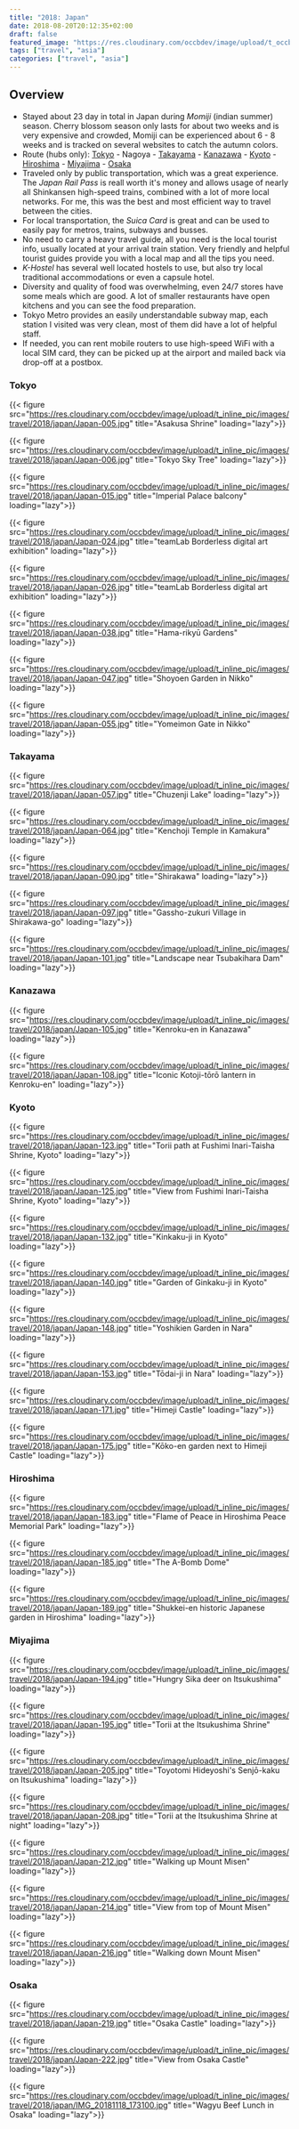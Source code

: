 ```yaml
---
title: "2018: Japan"
date: 2018-08-20T20:12:35+02:00
draft: false
featured_image: "https://res.cloudinary.com/occbdev/image/upload/t_occbdev_gallery_teaser/images/travel/2018/japan/Japan-132.jpg"
tags: ["travel", "asia"]
categories: ["travel", "asia"]
---
```


## Overview

* Stayed about 23 day in total in Japan during _Momiji_ (indian summer) season. Cherry blossom season only lasts for about two weeks and is very expensive and crowded, Momiji can be experienced about 6 - 8 weeks and is tracked on several websites to catch the autumn colors.
* Route (hubs only): [Tokyo](#tokyo) - Nagoya - [Takayama](#takayama) - [Kanazawa](#kanazawa) - [Kyoto](#kyoto) - [Hiroshima](#hiroshima) - [Miyajima](#miyajima) - [Osaka](#osaka)
* Traveled only by public transportation, which was a great experience. The _Japan Rail Pass_ is reall worth it's money and allows usage of nearly all Shinkansen high-speed trains, combined with a lot of more local networks. For me, this was the best and most efficient way to travel between the cities.
* For local transportation, the _Suica Card_ is great and can be used to easily pay for metros, trains, subways and busses.
* No need to carry a heavy travel guide, all you need is the local tourist info, usually located at your arrival train station. Very friendly and helpful tourist guides provide you with a local map and all the tips you need.
* _K-Hostel_ has several well located hostels to use, but also try local traditional accommodations or even a capsule hotel.
* Diversity and quality of food was overwhelming, even 24/7 stores have some meals which are good. A lot of smaller restaurants have open kitchens and you can see the food preparation.
* Tokyo Metro provides an easily understandable subway map, each station I visited was very clean, most of them did have a lot of helpful staff.
* If needed, you can rent mobile routers to use high-speed WiFi with a local SIM card, they can be picked up at the airport and mailed back via drop-off at a postbox.

### Tokyo <a name="tokyo"></a>

{{< figure src="https://res.cloudinary.com/occbdev/image/upload/t_inline_pic/images/travel/2018/japan/Japan-005.jpg" title="Asakusa Shrine" loading="lazy">}}

{{< figure src="https://res.cloudinary.com/occbdev/image/upload/t_inline_pic/images/travel/2018/japan/Japan-006.jpg" title="Tokyo Sky Tree" loading="lazy">}}

{{< figure src="https://res.cloudinary.com/occbdev/image/upload/t_inline_pic/images/travel/2018/japan/Japan-015.jpg" title="Imperial Palace balcony" loading="lazy">}}

{{< figure src="https://res.cloudinary.com/occbdev/image/upload/t_inline_pic/images/travel/2018/japan/Japan-024.jpg" title="teamLab Borderless digital art exhibition" loading="lazy">}}

{{< figure src="https://res.cloudinary.com/occbdev/image/upload/t_inline_pic/images/travel/2018/japan/Japan-026.jpg" title="teamLab Borderless digital art exhibition" loading="lazy">}}

{{< figure src="https://res.cloudinary.com/occbdev/image/upload/t_inline_pic/images/travel/2018/japan/Japan-038.jpg" title="Hama-rikyū Gardens" loading="lazy">}}

{{< figure src="https://res.cloudinary.com/occbdev/image/upload/t_inline_pic/images/travel/2018/japan/Japan-047.jpg" title="Shoyoen Garden in Nikko" loading="lazy">}}

{{< figure src="https://res.cloudinary.com/occbdev/image/upload/t_inline_pic/images/travel/2018/japan/Japan-055.jpg" title="Yomeimon Gate in Nikko" loading="lazy">}}

### Takayama <a name="takayama"></a>

{{< figure src="https://res.cloudinary.com/occbdev/image/upload/t_inline_pic/images/travel/2018/japan/Japan-057.jpg" title="Chuzenji Lake" loading="lazy">}}

{{< figure src="https://res.cloudinary.com/occbdev/image/upload/t_inline_pic/images/travel/2018/japan/Japan-064.jpg" title="Kenchoji Temple in Kamakura" loading="lazy">}}

{{< figure src="https://res.cloudinary.com/occbdev/image/upload/t_inline_pic/images/travel/2018/japan/Japan-090.jpg" title="Shirakawa" loading="lazy">}}

{{< figure src="https://res.cloudinary.com/occbdev/image/upload/t_inline_pic/images/travel/2018/japan/Japan-097.jpg" title="Gassho-zukuri Village in Shirakawa-go" loading="lazy">}}

{{< figure src="https://res.cloudinary.com/occbdev/image/upload/t_inline_pic/images/travel/2018/japan/Japan-101.jpg" title="Landscape near Tsubakihara Dam" loading="lazy">}}

### Kanazawa <a name="kanazawa"></a>

{{< figure src="https://res.cloudinary.com/occbdev/image/upload/t_inline_pic/images/travel/2018/japan/Japan-105.jpg" title="Kenroku-en in Kanazawa" loading="lazy">}}

{{< figure src="https://res.cloudinary.com/occbdev/image/upload/t_inline_pic/images/travel/2018/japan/Japan-108.jpg" title="Iconic Kotoji-tōrō lantern in Kenroku-en" loading="lazy">}}

### Kyoto <a name="kyoto"></a>

{{< figure src="https://res.cloudinary.com/occbdev/image/upload/t_inline_pic/images/travel/2018/japan/Japan-123.jpg" title="Torii path at Fushimi Inari-Taisha Shrine, Kyoto" loading="lazy">}}

{{< figure src="https://res.cloudinary.com/occbdev/image/upload/t_inline_pic/images/travel/2018/japan/Japan-125.jpg" title="View from Fushimi Inari-Taisha Shrine, Kyoto" loading="lazy">}}

{{< figure src="https://res.cloudinary.com/occbdev/image/upload/t_inline_pic/images/travel/2018/japan/Japan-132.jpg" title="Kinkaku-ji in Kyoto" loading="lazy">}}

{{< figure src="https://res.cloudinary.com/occbdev/image/upload/t_inline_pic/images/travel/2018/japan/Japan-140.jpg" title="Garden of Ginkaku-ji in Kyoto" loading="lazy">}}

{{< figure src="https://res.cloudinary.com/occbdev/image/upload/t_inline_pic/images/travel/2018/japan/Japan-148.jpg" title="Yoshikien Garden in Nara" loading="lazy">}}

{{< figure src="https://res.cloudinary.com/occbdev/image/upload/t_inline_pic/images/travel/2018/japan/Japan-153.jpg" title="Tōdai-ji in Nara" loading="lazy">}}

{{< figure src="https://res.cloudinary.com/occbdev/image/upload/t_inline_pic/images/travel/2018/japan/Japan-171.jpg" title="Himeji Castle" loading="lazy">}}

{{< figure src="https://res.cloudinary.com/occbdev/image/upload/t_inline_pic/images/travel/2018/japan/Japan-175.jpg" title="Kōko-en garden next to Himeji Castle" loading="lazy">}}

### Hiroshima <a name="hiroshima"></a>

{{< figure src="https://res.cloudinary.com/occbdev/image/upload/t_inline_pic/images/travel/2018/japan/Japan-183.jpg" title="Flame of Peace in Hiroshima Peace Memorial Park" loading="lazy">}}

{{< figure src="https://res.cloudinary.com/occbdev/image/upload/t_inline_pic/images/travel/2018/japan/Japan-185.jpg" title="The A-Bomb Dome" loading="lazy">}}

{{< figure src="https://res.cloudinary.com/occbdev/image/upload/t_inline_pic/images/travel/2018/japan/Japan-189.jpg" title="Shukkei-en historic Japanese garden in Hiroshima" loading="lazy">}}

### Miyajima <a name="miyajima"></a>

{{< figure src="https://res.cloudinary.com/occbdev/image/upload/t_inline_pic/images/travel/2018/japan/Japan-194.jpg" title="Hungry Sika deer on Itsukushima" loading="lazy">}}

{{< figure src="https://res.cloudinary.com/occbdev/image/upload/t_inline_pic/images/travel/2018/japan/Japan-195.jpg" title="Torii at the Itsukushima Shrine" loading="lazy">}}

{{< figure src="https://res.cloudinary.com/occbdev/image/upload/t_inline_pic/images/travel/2018/japan/Japan-205.jpg" title="Toyotomi Hideyoshi's Senjō-kaku on Itsukushima" loading="lazy">}}

{{< figure src="https://res.cloudinary.com/occbdev/image/upload/t_inline_pic/images/travel/2018/japan/Japan-208.jpg" title="Torii at the Itsukushima Shrine at night" loading="lazy">}}

{{< figure src="https://res.cloudinary.com/occbdev/image/upload/t_inline_pic/images/travel/2018/japan/Japan-212.jpg" title="Walking up Mount Misen" loading="lazy">}}

{{< figure src="https://res.cloudinary.com/occbdev/image/upload/t_inline_pic/images/travel/2018/japan/Japan-214.jpg" title="View from top of Mount Misen" loading="lazy">}}

{{< figure src="https://res.cloudinary.com/occbdev/image/upload/t_inline_pic/images/travel/2018/japan/Japan-216.jpg" title="Walking down Mount Misen" loading="lazy">}}

### Osaka <a name="osaka"></a>

{{< figure src="https://res.cloudinary.com/occbdev/image/upload/t_inline_pic/images/travel/2018/japan/Japan-219.jpg" title="Osaka Castle" loading="lazy">}}

{{< figure src="https://res.cloudinary.com/occbdev/image/upload/t_inline_pic/images/travel/2018/japan/Japan-222.jpg" title="View from Osaka Castle" loading="lazy">}}

{{< figure src="https://res.cloudinary.com/occbdev/image/upload/t_inline_pic/images/travel/2018/japan/IMG_20181118_173100.jpg" title="Wagyu Beef Lunch in Osaka" loading="lazy">}}
